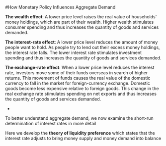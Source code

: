 #How Monetary Policy Influences Aggregate Demand

**The wealth effect**: A lower price level raises the real value of households' money holdings, which are part of their wealth. Higher wealth stimulates consumer spending and thus increases the quantity of goods and services demanded.

**The interest-rate effect**: A lower price level reduces the amount of money people want to hold. As people try to lend out their excess money holdings, the interest rate falls. The lower interest rate stimulates investment spending and thus increases the quantity of goods and services demanded.

**The exchange-rate effect**: When a lower price level reduces the interest rate, investors move some of their funds overseas in search of higher returns. This movement of funds causes the real value of the domestic currency to fall in the market for foreign-currency exchange. Domestic goods become less expensive relative to foreign goods. This change in the real exchange rate stimulates spending on net exports and thus increases the quantity of goods and services demanded.

-

To better understand aggregate demand, we now examine the short-run determination of interest rates in more detail

Here we develop the **theory of liquidity preference** which states that the interest rate adjusts to bring money supply and money demand into balance
